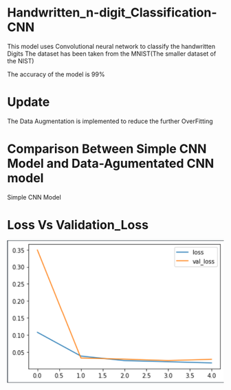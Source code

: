 # Handwritten_n-digit_Classification-CNN
This model uses Convolutional neural network to classify the handwritten Digits The dataset has been taken from the MNIST(The smaller dataset of the NIST)

The accuracy of the model is 99%

# Update
The Data Augmentation is implemented to reduce the further OverFitting

# Comparison Between Simple CNN Model and Data-Agumentated CNN model
 
 Simple CNN Model
 
 # Loss Vs Validation_Loss 
 
<img src="Various Factor Graph/SI_Loss.png">

